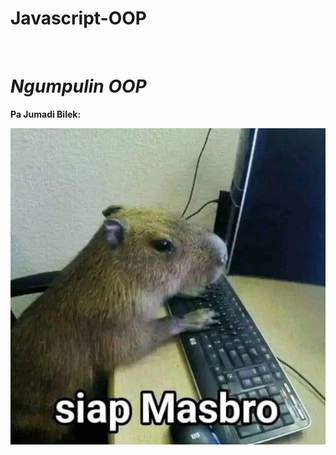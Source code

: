 # Javascript-OOP
<br>

# <i>Ngumpulin OOP</i>

<b>Pa Jumadi Bilek:</b>

![makasih](img/siap-masbro.jpg)
